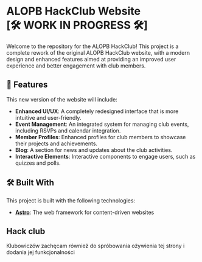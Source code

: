 # ALOPB HackClub Website [🛠️ WORK IN PROGRESS 🛠️]

Welcome to the repository for the ALOPB HackClub! This project is a complete rework of the original ALOPB HackClub website, with a modern design and enhanced features aimed at providing an improved user experience and better engagement with club members.

## 🚀 Features

This new version of the website will include:

- **Enhanced UI/UX**: A completely redesigned interface that is more intuitive and user-friendly.
- **Event Management**: An integrated system for managing club events, including RSVPs and calendar integration.
- **Member Profiles**: Enhanced profiles for club members to showcase their projects and achievements.
- **Blog**: A section for news and updates about the club activities.
- **Interactive Elements**: Interactive components to engage users, such as quizzes and polls.

## 🛠️ Built With 

This project is built with the following technologies:

- **[Astro](https://astro.build/)**: The web framework for content-driven websites

## Hack club

Klubowiczów zachęcam również do spróbowania ożywienia tej strony i dodania jej funkcjonalności